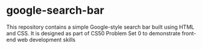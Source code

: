 # google-search-bar
This repository contains a simple Google-style search bar built using HTML and CSS. It is designed as part of CS50 Problem Set 0 to demonstrate front-end web development skills
